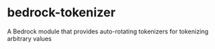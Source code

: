 # bedrock-tokenizer
A Bedrock module that provides auto-rotating tokenizers for tokenizing arbitrary values

